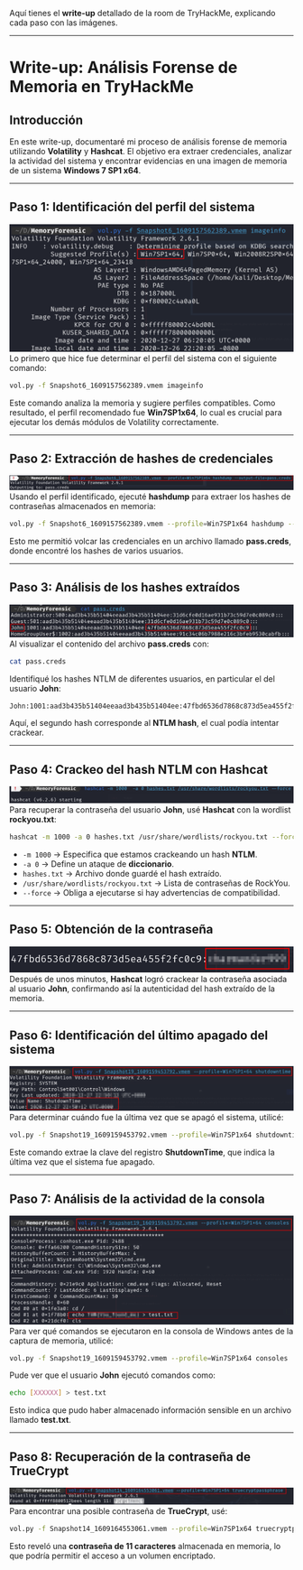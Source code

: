 Aquí tienes el **write-up** detallado de la room de TryHackMe, explicando cada paso con las imágenes.  

---

# **Write-up: Análisis Forense de Memoria en TryHackMe**

## **Introducción**
En este write-up, documentaré mi proceso de análisis forense de memoria utilizando **Volatility** y **Hashcat**. El objetivo era extraer credenciales, analizar la actividad del sistema y encontrar evidencias en una imagen de memoria de un sistema **Windows 7 SP1 x64**.

---

## **Paso 1: Identificación del perfil del sistema**
![](Imagenes/1.png)
Lo primero que hice fue determinar el perfil del sistema con el siguiente comando:

```bash
vol.py -f Snapshot6_1609157562389.vmem imageinfo
```

Este comando analiza la memoria y sugiere perfiles compatibles. Como resultado, el perfil recomendado fue **Win7SP1x64**, lo cual es crucial para ejecutar los demás módulos de Volatility correctamente.

---

## **Paso 2: Extracción de hashes de credenciales**
![](Imagenes/2.png)  
Usando el perfil identificado, ejecuté **hashdump** para extraer los hashes de contraseñas almacenados en memoria:

```bash
vol.py -f Snapshot6_1609157562389.vmem --profile=Win7SP1x64 hashdump --output-file=pass.creds
```

Esto me permitió volcar las credenciales en un archivo llamado **pass.creds**, donde encontré los hashes de varios usuarios.

---

## **Paso 3: Análisis de los hashes extraídos**
![](Imagenes/3.png)
Al visualizar el contenido del archivo **pass.creds** con:

```bash
cat pass.creds
```
Identifiqué los hashes NTLM de diferentes usuarios, en particular el del usuario **John**:

```
John:1001:aad3b435b51404eeaad3b435b51404ee:47fbd6536d7868c873d5ea455f2fc0c9:::
```

Aquí, el segundo hash corresponde al **NTLM hash**, el cual podía intentar crackear.

---

## **Paso 4: Crackeo del hash NTLM con Hashcat**
![](Imagenes/4.png)
Para recuperar la contraseña del usuario **John**, usé **Hashcat** con la wordlist **rockyou.txt**:

```bash
hashcat -m 1000 -a 0 hashes.txt /usr/share/wordlists/rockyou.txt --force
```

- `-m 1000` → Especifica que estamos crackeando un hash **NTLM**.  
- `-a 0` → Define un ataque de **diccionario**.  
- `hashes.txt` → Archivo donde guardé el hash extraído.  
- `/usr/share/wordlists/rockyou.txt` → Lista de contraseñas de RockYou.  
- `--force` → Obliga a ejecutarse si hay advertencias de compatibilidad.

---

## **Paso 5: Obtención de la contraseña**
![](Imagenes/5.png) 
Después de unos minutos, **Hashcat** logró crackear la contraseña asociada al usuario **John**, confirmando así la autenticidad del hash extraído de la memoria.

---

## **Paso 6: Identificación del último apagado del sistema**
![](Imagenes/6.png) 
Para determinar cuándo fue la última vez que se apagó el sistema, utilicé:

```bash
vol.py -f Snapshot19_1609159453792.vmem --profile=Win7SP1x64 shutdowntime
```

Este comando extrae la clave del registro **ShutdownTime**, que indica la última vez que el sistema fue apagado.

---

## **Paso 7: Análisis de la actividad de la consola**
![](Imagenes/7.png) 
Para ver qué comandos se ejecutaron en la consola de Windows antes de la captura de memoria, utilicé:

```bash
vol.py -f Snapshot19_1609159453792.vmem --profile=Win7SP1x64 consoles
```

Pude ver que el usuario **John** ejecutó comandos como:
```bash
echo [XXXXXX] > test.txt
```
Esto indica que pudo haber almacenado información sensible en un archivo llamado **test.txt**.

---

## **Paso 8: Recuperación de la contraseña de TrueCrypt**
![](Imagenes/8.png)  
Para encontrar una posible contraseña de **TrueCrypt**, usé:

```bash
vol.py -f Snapshot14_1609164553061.vmem --profile=Win7SP1x64 truecryptpassphrase
```

Esto reveló una **contraseña de 11 caracteres** almacenada en memoria, lo que podría permitir el acceso a un volumen encriptado.
